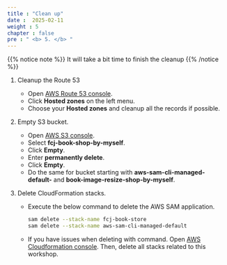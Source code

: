 ```yaml
---
title : "Clean up"
date :  2025-02-11
weight : 5
chapter : false
pre : " <b> 5. </b> "
---
```


{{% notice note %}}
It will take a bit time to finish the cleanup
{{% /notice %}}

1. Cleanup the Route 53
    - Open [AWS Route 53 console](https://us-east-1.console.aws.amazon.com/route53/v2/home?region=us-east-1).
    - Click **Hosted zones** on the left menu.
    - Choose your **Hosted zones** and cleanup all the records if possible.

2. Empty S3 bucket.
    - Open [AWS S3 console](https://s3.console.aws.amazon.com/s3/buckets?region=us-east-1).
    - Select **fcj-book-shop-by-myself**.
    - Click **Empty**.
    - Enter **permanently delete**.
    - Click **Empty**.
    - Do the same for bucket starting with **aws-sam-cli-managed-default-** and **book-image-resize-shop-by-myself**.

3. Delete CloudFormation stacks.
    - Execute the below command to delete the AWS SAM application.

      ```bash
      sam delete --stack-name fcj-book-store
      sam delete --stack-name aws-sam-cli-managed-default
      ```

    - If you have issues when deleting with command. Open [AWS Cloudformation console](https://us-east-1.console.aws.amazon.com/cloudformation/home?region=us-east-1#/getting-started). Then, delete all stacks related to this workshop.
